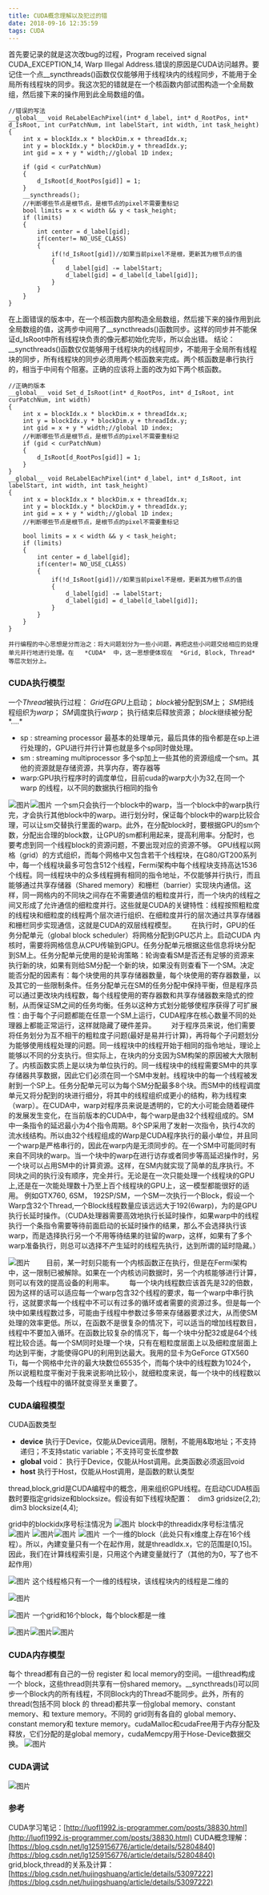 ```yaml
---
title: CUDA概念理解以及犯过的错
date: 2018-09-16 12:35:59
tags: CUDA 
---
```


首先要记录的就是这次改bug的过程，Program received signal CUDA_EXCEPTION_14, Warp Illegal Address.错误的原因是CUDA访问越界。要记住一个点__syncthreads()函数仅仅能够用于线程块内的线程同步，不能用于全局所有线程块的同步。我这次犯的错就是在一个核函数内部试图构造一个全局数组，然后接下来的操作用到此全局数组的值。

<!--more-->

```
//错误的写法
__global__ void ReLabelEachPixel(int* d_label, int* d_RootPos, int* d_IsRoot, int curPatchNum, int labelStart, int width, int task_height)
{
    int x = blockIdx.x * blockDim.x + threadIdx.x;
    int y = blockIdx.y * blockDim.y + threadIdx.y;
    int gid = x + y * width;//global 1D index;
    
    if (gid < curPatchNum)
    {
        d_IsRoot[d_RootPos[gid]] = 1;
    }   
    __syncthreads();
    //判断哪些节点是根节点，是根节点的pixel不需要重标记
    bool limits = x < width && y < task_height;
    if (limits)
    {
        int center = d_label[gid];
        if(center!= NO_USE_CLASS)
        {
            if(!d_IsRoot[gid])//如果当前pixel不是根，更新其为根节点的值
            {
                d_label[gid] -= labelStart;
                d_label[gid] = d_label[d_label[gid]];
            }
        }
    }
}
```
在上面错误的版本中，在一个核函数内部构造全局数组，然后接下来的操作用到此全局数组的值，这两步中间用了__syncthreads()函数同步。这样的同步并不能保证d_IsRoot中所有线程块负责的像元都初始化完毕，所以会出错。
结论：__syncthreads()函数仅仅能够用于线程块内的线程同步，不能用于全局所有线程块的同步，所有线程块的同步必须用两个核函数来完成。两个核函数是串行执行的，相当于中间有个阻塞。正确的应该将上面的改为如下两个核函数。
```
//正确的版本
__global__ void Set_d_IsRoot(int* d_RootPos, int* d_IsRoot, int curPatchNum, int width)
{
    int x = blockIdx.x * blockDim.x + threadIdx.x;
    int y = blockIdx.y * blockDim.y + threadIdx.y;
    int gid = x + y * width;//global 1D index;
    //判断哪些节点是根节点，是根节点的pixel不需要重标记
    if (gid < curPatchNum)
    {
        d_IsRoot[d_RootPos[gid]] = 1;
    }   
}
__global__ void ReLabelEachPixel(int* d_label, int* d_IsRoot, int labelStart, int width, int task_height)
{
    int x = blockIdx.x * blockDim.x + threadIdx.x;
    int y = blockIdx.y * blockDim.y + threadIdx.y;
    int gid = x + y * width;//global 1D index;
    //判断哪些节点是根节点，是根节点的pixel不需要重标记

    bool limits = x < width && y < task_height;
    if (limits)
    {
        int center = d_label[gid];
        if(center!= NO_USE_CLASS)
        {
            if(!d_IsRoot[gid])//如果当前pixel不是根，更新其为根节点的值
            {
                d_label[gid] -= labelStart;
                d_label[gid] = d_label[d_label[gid]];
            }
        }
    }
}
```

    并行编程的中心思想是分而治之：将大问题划分为一些小问题，再把这些小问题交给相应的处理单元并行地进行处理。在   *CUDA*  中，这一思想便体现在  *Grid, Block, Thread*   等层次划分上。
### CUDA执行模型
一个*Thread*被执行过程：
    *Grid*在*GPU*上启动；
    *block*被分配到*SM*上；
    *SM*把线程组织为*warp*；
    *SM*调度执行*warp*；
    执行结束后释放资源；
    *block*继续被分配*....*

* sp : streaming processor 最基本的处理单元，最后具体的指令都是在sp上进行处理的，GPU进行并行计算也就是多个sp同时做处理。
* sm : streaming multiprocessor 多个sp加上一些其他的资源组成一个sm。其他的资源就是存储资源，共享内存，寄存器等
* warp:GPU执行程序时的调度单位，目前cuda的warp大小为32,在同一个warp 的线程，以不同的数据执行相同的指令

![图片](1.png)![图片](2.png)
一个sm只会执行一个block中的warp，当一个block中的warp执行完，才会执行其他block中的warp。进行划分时，保证每个block中的warp比较合理，可以让sm交替执行里面的warp。此外，在分配block时，要根据GPU的sm个数，分配出合理的block数，让GPU的sm都利用起来，提高利用率。分配时，也要考虑到同一个线程block的资源问题，不要出现对应的资源不够。
GPU线程以网格（grid）的方式组织，而每个网格中又包含若干个线程块，在G80/GT200系列中，每一个线程块最多可包含512个线程，Fermi架构中每个线程块支持高达1536个线程。同一线程块中的众多线程拥有相同的指令地址，不仅能够并行执行，而且能够通过共享存储器（Shared memory）和栅栏（barrier）实现块内通信。这样，同一网格内的不同块之间存在不需要通信的粗粒度并行，而一个块内的线程之间又形成了允许通信的细粒度并行。这些就是CUDA的关键特性：线程按照粗粒度的线程块和细粒度的线程两个层次进行组织、在细粒度并行的层次通过共享存储器和栅栏同步实现通信，这就是CUDA的双层线程模型。
       在执行时，GPU的任务分配单元（global block scheduler）将网格分配到GPU芯片上。启动CUDA 内核时，需要将网格信息从CPU传输到GPU。任务分配单元根据这些信息将块分配到SM上。任务分配单元使用的是轮询策略：轮询查看SM是否还有足够的资源来执行新的块，如果有则给SM分配一个新的块，如果没有则查看下一个SM。决定能否分配的因素有：每个块使用的共享存储器数量，每个块使用的寄存器数量，以及其它的一些限制条件。任务分配单元在SM的任务分配中保持平衡，但是程序员可以通过更改块内线程数，每个线程使用的寄存器数和共享存储器数来隐式的控制，从而保证SM之间的任务均衡。任务以这种方式划分能够使程序获得了可扩展性：由于每个子问题都能在任意一个SM上运行，CUDA程序在核心数量不同的处理器上都能正常运行，这样就隐藏了硬件差异。
       对于程序员来说，他们需要将任务划分为互不相干的粗粒度子问题(最好是易并行计算)，再将每个子问题划分为能够使用线程处理的问题。同一线程块中的线程开始于相同的指令地址，理论上能够以不同的分支执行。但实际上，在块内的分支因为SM构架的原因被大大限制了。内核函数实质上是以块为单位执行的。同一线程块中的线程需要SM中的共享存储器共享数据，因此它们必须在同一个SM中发射。线程块中的每一个线程被发射到一个SP上。任务分配单元可以为每个SM分配最多8个块。而SM中的线程调度单元又将分配到的块进行细分，将其中的线程组织成更小的结构，称为线程束（warp）。在CUDA中，warp对程序员来说是透明的，它的大小可能会随着硬件的发展发生变化，在当前版本的CUDA中，每个warp是由32个线程组成的。SM中一条指令的延迟最小为4个指令周期。8个SP采用了发射一次指令，执行4次的流水线结构。所以由32个线程组成的Warp是CUDA程序执行的最小单位，并且同一个warp是严格串行的，因此在warp内是无须同步的。在一个SM中可能同时有来自不同块的warp。当一个块中的warp在进行访存或者同步等高延迟操作时，另一个块可以占用SM中的计算资源。这样，在SM内就实现了简单的乱序执行。不同块之间的执行没有顺序，完全并行。无论是在一次只能处理一个线程块的GPU上,还是在一次能处理数十乃至上百个线程块的GPU上，这一模型都能很好的适用。
例如GTX760, 6SM， 192SP/SM，一个SM一次执行一个Block，假设一个Warp含32个Thread,一个Block线程数量应该远远大于192(6warp)，为的是GPU执行长延时操作。（CUDA处理器需要高效地执行长延时操作，如果warp中的线程执行一个条指令需要等待前面启动的长延时操作的结果，那么不会选择执行该warp，而是选择执行另一个不用等待结果的驻留的warp，这样，如果有了多个warp准备执行，则总可以选择不产生延时的线程先执行，达到所谓的延时隐藏。）

![图片](3.png)
       目前，某一时刻只能有一个内核函数正在执行，但是在Fermi架构中，这一限制已被解除。如果在一个内核访问数据时，另一个内核能够进行计算，则可以有效的提高设备的利用率。
       每一个块内线程数应该首先是32的倍数，因为这样的话可以适应每一个warp包含32个线程的要求，每一个warp中串行执行，这就要求每一个线程中不可以有过多的循环或者需要的资源过多。但是每一个块中如果线程数过多，可能由于线程中参数过多带来存储器要求过大，从而使SM处理的效率更低。所以，在函数不是很复杂的情况下，可以适当的增加线程数目，线程中不要加入循环。在函数比较复杂的情况下，每一个块中分配32或是64个线程比较合适。每一个SM同时处理一个块，只有在粗粒度层面上以及细粒度层面上均达到平衡，才能使得GPU的利用到达最大。我用的显卡为GeForce GTX560 Ti，每一个网格中允许的最大块数位65535个，而每个块中的线程数为1024个，所以说粗粒度平衡对于我来说影响比较小，就细粒度来说，每一个块中的线程数以及每一个线程中的循环就变得至关重要了。
### CUDA编程模型
CUDA函数类型
* __device__     执行于Device，仅能从Device调用。限制，不能用&取地址；不支持递归；不支持static variable；不支持可变长度参数
* __global__      void： 执行于Device，仅能从Host调用。此类函数必须返回void
* __host__         执行于Host，仅能从Host调用，是函数的默认类型 

thread,block,grid是CUDA编程中的概念，用来组织GPU线程。在启动CUDA核函数时要指定gridsize和blocksize。假设有如下线程块配置：
  dim3 gridsize(2,2);
  dim3 blocksize(4,4);

grid中的blockidx序号标注情况为
                                                                   ![图片](4.png)
block中的threadidx序号标注情况
                                                      ![图片](5.png)
![图片](6.png)![图片](7.png)
![图片](8.png)
一个一维的block（此处只有x维度上存在16个线程）。所以，內建变量只有一个在起作用，就是threadIdx.x，它的范围是[0,15]。因此，我们在计算线程索引是，只用这个內建变量就行了（其他的为0，写了也不起作用）


![图片](9.png)
这个线程格只有一个一维的线程块，该线程块内的线程是二维的


![图片](10.png)



![图片](11.png)
一个grid和16个block，每个block都是一维



![图片](12.png)![图片](13.png)![图片](14.png)
### CUDA内存模型
每个 thread都有自己的一份 register 和 local memory的空间。一组thread构成一个 block，这些thread则共享有一份shared memory。__syncthreads()可以同步一个Block内的所有线程，不同Block内的Thread不能同步。此外，所有的 thread(包括不同 block 的 thread)都共享一份global memory、constant memory、和 texture memory。不同的 grid则有各自的 global memory、constant memory和 texture memory。cudaMalloc和cudaFree用于内存分配及释放，它们分配的是global memory，cudaMemcpy用于Hose-Device数据交换。
![图片](15.png)
### CUDA调试
![图片](16.png)
### 参考
CUDA学习笔记：[http://luofl1992.is-programmer.com/posts/38830.html](http://luofl1992.is-programmer.com/posts/38830.html)
CUDA概念理解：[https://blog.csdn.net/lg1259156776/article/details/52804840](https://blog.csdn.net/lg1259156776/article/details/52804840)
grid,block,thread的关系及计算：[https://blog.csdn.net/hujingshuang/article/details/53097222](https://blog.csdn.net/hujingshuang/article/details/53097222)
